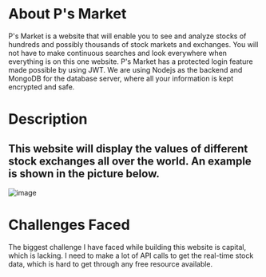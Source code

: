 # About P's Market
P's Market is a website that will enable you to see and analyze stocks of hundreds and possibly thousands of stock markets and exchanges. You will not have to make continuous searches and look everywhere when everything is on this one website.
P's Market has a protected login feature made possible by using JWT. We are using Nodejs as the backend and MongoDB for the database server, where all your information is kept encrypted and safe.
# Description
## This website will display the values of different stock exchanges all over the world. An example is shown in the picture below.
![image](https://github.com/user-attachments/assets/b07e9cb3-07b3-4121-944d-ca9d81ce7dbc)

# Challenges Faced
The biggest challenge I have faced while building this website is capital, which is lacking. I need to make a lot of API calls to get the real-time stock data, which is hard to get through any free resource available. 
